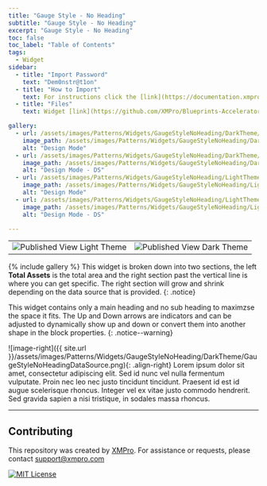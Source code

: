 ```yaml
---
title: "Gauge Style - No Heading"
subtitle: "Gauge Style - No Heading"
excerpt: "Gauge Style - No Heading"
toc: false
toc_label: "Table of Contents"
tags:
  - Widget
sidebar:
  - title: "Import Password"
    text: "Dem0nstr@t1on"
  - title: "How to Import"
    text: For instructions click the [link](https://documentation.xmpro.com/how-tos/apps/manage-widgets#importing-widgets)
  - title: "Files"
    text: Widget [link](https://github.com/XMPro/Blueprints-Accelerators-Patterns/blob/master/Patterns/Widgets/Gauge%20Style%20No%20Heading.xwid)

gallery:
  - url: /assets/images/Patterns/Widgets/GaugeStyleNoHeading/DarkTheme/GaugeStyleNoHeadingDesignMode.png
    image_path: /assets/images/Patterns/Widgets/GaugeStyleNoHeading/DarkTheme/GaugeStyleNoHeadingDesignMode.png
    alt: "Design Mode"
  - url: /assets/images/Patterns/Widgets/GaugeStyleNoHeading/DarkTheme/GaugeStyleNoHeadingDataSource.png
    image_path: /assets/images/Patterns/Widgets/GaugeStyleNoHeading/DarkTheme/GaugeStyleNoHeadingDataSource.png
    alt: "Design Mode - DS"
  - url: /assets/images/Patterns/Widgets/GaugeStyleNoHeading/LightTheme/GaugeStyleNoHeadingDesignMode.png
    image_path: /assets/images/Patterns/Widgets/GaugeStyleNoHeading/LightTheme/GaugeStyleNoHeadingDesignMode.png
    alt: "Design Mode"
  - url: /assets/images/Patterns/Widgets/GaugeStyleNoHeading/LightTheme/GaugeStyleNoHeadingDataSource.png
    image_path: /assets/images/Patterns/Widgets/GaugeStyleNoHeading/LightTheme/GaugeStyleNoHeadingDataSource.png
    alt: "Design Mode - DS"

---
```

<table>
<tr>
  <td><img src="{{ site.url }}/assets/images/Patterns/Widgets/GaugeStyleNoHeading/LightTheme/GaugeStyleNoHeadingPublishedMode.png" alt="Published View Light Theme"/>
  </td>
  <td><img src="{{ site.url }}/assets/images/Patterns/Widgets/GaugeStyleNoHeading/DarkTheme/GaugeStyleNoHeadingPublishedMode.png" alt="Published View Dark Theme"/>
  </td>
</tr>
</table>
{% include gallery %}
This widget is broken down into two sections, the left <b>Total Assets</b> is the total area and the right section past the vertical line is where you can get specific. The right section will grow and shrink depending on the data source that is provided.
{: .notice}

This widget contains only a main heading and no sub heading to maximzse the space it fits.
The Up and Down arrows are indicators and can be adjusted to dynamically show up and down or convert them into another shape in the block properties.
{: .notice--warning}

![image-right]({{ site.url }}/assets/images/Patterns/Widgets/GaugeStyleNoHeading/DarkTheme/GaugeStyleNoHeadingDataSource.png){: .align-right}
Lorem ipsum dolor sit amet, consectetur adipiscing elit. Sed id nunc vel nulla fermentum vulputate. Proin nec leo nec justo tincidunt tincidunt. Praesent id est id augue scelerisque rhoncus. Integer vel ex vitae justo commodo hendrerit. Sed gravida sapien a nisi tristique, in sodales massa rhoncus.
<hr />

## Contributing
This repository was created by <a href="https://xmpro.com/">XMPro</a>. 
For assistance or requests, please contact <a href="mailto:support@xmpro.com">support@xmpro.com</a>

[![MIT License](https://img.shields.io/badge/License-MIT-green.svg)](https://choosealicense.com/licenses/mit/)
